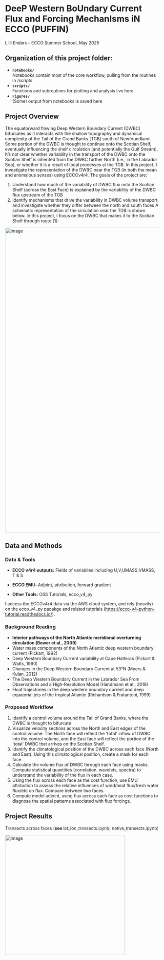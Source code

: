 # DeeP Western BoUndary Current Flux and Forcing MechanIsms iN ECCO (PUFFIN)  
Lilli Enders - ECCO Summer School, May 2025

## Organization of this project folder: 
* **`notebooks/`**
<br> Notebooks contain most of the core workflow, pulling from the routines in /scripts 
* **`scripts/`**
<br> Functions and subroutines for plotting and analysis live here 
* **`Figures/`**
<br> (Some) output from notebooks is saved here

## Project Overview

The equatorward flowing Deep Western Boundary Current (DWBC) bifurcates as it interacts with the shallow topography and dynamical complexity of the Tail of the Grand Banks (TGB) south of Newfoundland. Some portion of the DWBC is thought to continue onto the Scotian Shelf, eventually influencing the shelf circulation (and potentially the Gulf Stream). It’s not clear whether variability in the transport of the DWBC onto the Scotian Shelf is inherited from the DWBC further North (i.e., in the Labrador Sea), or whether it is a result of local processes at the TGB. In this project, I investigate the representation of the DWBC near the TGB (in both the mean and anomalous senses) using ECCOv4r4. The goals of the project are: 
  1. Understand how much of the variability of DWBC flux onto the Scotian Shelf (across the East Face) is explained by the variability of the DWBC flux upstream of the TGB
  2. Identify mechanisms that drive the variability in DWBC volume transport, and investigate whether they differ between the north and south faces
A schematic representation of the circulation near the TGB is shown below. In this project, I focus on the DWBC that makes it to the Scotian Shelf through route (1):
<img width="1000" alt="image" src="https://github.com/user-attachments/assets/bb249b29-4c93-4eb8-ad1c-91ad8e434d0c" />

## Data and Methods

### Data & Tools

* **ECCO v4r4 outputs:** Fields of variabiles including U,V,UMASS,VMASS, T & S

* **ECCO EMU:** Adjoint, attribution, forward gradient

* **Other Tools:** OSS Tutorials, ecco_v4_py

I access the ECCOv4r4 data via the AWS cloud system, and rely (heavily) on the ecco_v4_py pacakge and related tutorials (https://ecco-v4-python-tutorial.readthedocs.io/).

### Background Reading
* **Interior pathways of the North Atlantic meridional overturning circulation (Bower et al., 2009)**
* Water mass components of the North Atlantic deep western boundary current (Pickart, 1992)
* Deep Western Boundary Current variability at Cape Hatteras (Pickart & Watts, 1990)
* Changes in the Deep Western Boundary Current at 53°N (Myers & Kulan, 2012)
* The Deep Western Boundary Current in the Labrador Sea From Observations and a High-Resolution Model (Handmann et al., 2018)
* Float trajectories in the deep western boundary current and deep equatorial jets of the tropical Atlantic (Richardson & Fratantoni, 1999)

### Proposed Workflow
1. Identify a control volume around the Tail of Grand Banks, where the DWBC is thought to bifurcate
2. Visualize velocity sections across the North and East edges of the control volume. The North face will reflect the 'total' inflow of DWBC into the control volume, and the East face will reflect the portion of the 'total' DWBC that arrives on the Scotian Shelf.
3. Identify the climatological position of the DWBC across each face (North and East). Using this climatological position, create a mask for each face.
4. Calculate the volume flux of DWBC through each face using masks. Compute statistical quantities (correlation, wavelets, spectra) to understand the variability of the flux in each case.
5. Using the flux across each face as the cost function, use EMU attribution to assess the relative influences of wind/heat flux/fresh water flux/etc on flux. Compare between two faces.
6. Compute model adjoint, using flux across each face as cost functions to diagnose the spatial patterns associated with flux forcings. 

## Project Results
Transects across faces (**see** lat_lon_transects.ipynb, native_transects.ipynb)


<img width="393" alt="image" src="https://github.com/user-attachments/assets/2164b49a-4711-4285-aff4-d9038b54ce64" />
